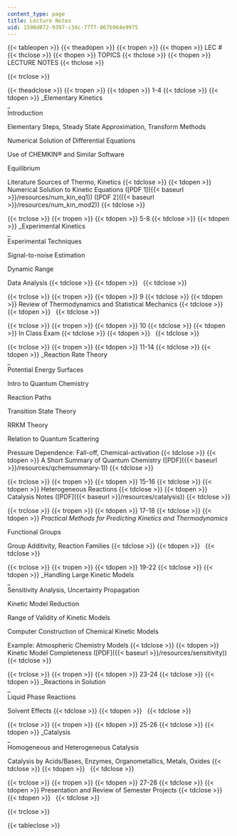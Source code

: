 ```yaml
---
content_type: page
title: Lecture Notes
uid: 1598d072-9397-c34c-77f7-867b964e9975
---
```


{{< tableopen >}}
{{< theadopen >}}
{{< tropen >}}
{{< thopen >}}
LEC #
{{< thclose >}}
{{< thopen >}}
TOPICS
{{< thclose >}}
{{< thopen >}}
LECTURE NOTES
{{< thclose >}}

{{< trclose >}}

{{< theadclose >}}
{{< tropen >}}
{{< tdopen >}}
1-4
{{< tdclose >}}
{{< tdopen >}}
_Elementary Kinetics  
_  
Introduction  
  
Elementary Steps, Steady State Approximation, Transform Methods  
  
Numerical Solution of Differential Equations  
  
Use of CHEMKIN® and Similar Software  
  
Equilibrium  
  
Literature Sources of Thermo, Kinetics
{{< tdclose >}}
{{< tdopen >}}
Numerical Solution to Kinetic Equations ([PDF 1]({{< baseurl >}}/resources/num_kin_eq1)) ([PDF 2]({{< baseurl >}}/resources/num_kin_mod2))
{{< tdclose >}}

{{< trclose >}}
{{< tropen >}}
{{< tdopen >}}
5-8
{{< tdclose >}}
{{< tdopen >}}
_Experimental Kinetics  
_  
Experimental Techniques  
  
Signal-to-noise Estimation  
  
Dynamic Range  
  
Data Analysis
{{< tdclose >}}
{{< tdopen >}}
 
{{< tdclose >}}

{{< trclose >}}
{{< tropen >}}
{{< tdopen >}}
9
{{< tdclose >}}
{{< tdopen >}}
Review of Thermodynamics and Statistical Mechanics
{{< tdclose >}}
{{< tdopen >}}
 
{{< tdclose >}}

{{< trclose >}}
{{< tropen >}}
{{< tdopen >}}
10
{{< tdclose >}}
{{< tdopen >}}
In Class Exam
{{< tdclose >}}
{{< tdopen >}}
 
{{< tdclose >}}

{{< trclose >}}
{{< tropen >}}
{{< tdopen >}}
11-14
{{< tdclose >}}
{{< tdopen >}}
_Reaction Rate Theory  
_  
Potential Energy Surfaces  
  
Intro to Quantum Chemistry  
  
Reaction Paths  
  
Transition State Theory  
  
RRKM Theory  
  
Relation to Quantum Scattering  
  
Pressure Dependence: Fall-off, Chemical-activation
{{< tdclose >}}
{{< tdopen >}}
A Short Summary of Quantum Chemistry ([PDF]({{< baseurl >}}/resources/qchemsummary-1))
{{< tdclose >}}

{{< trclose >}}
{{< tropen >}}
{{< tdopen >}}
15-16
{{< tdclose >}}
{{< tdopen >}}
Heterogeneous Reactions
{{< tdclose >}}
{{< tdopen >}}
Catalysis Notes ([PDF]({{< baseurl >}}/resources/catalysis))
{{< tdclose >}}

{{< trclose >}}
{{< tropen >}}
{{< tdopen >}}
17-18
{{< tdclose >}}
{{< tdopen >}}
_Practical Methods for Predicting Kinetics and Thermodynamics_  
  
Functional Groups  
  
Group Additivity, Reaction Families
{{< tdclose >}}
{{< tdopen >}}
 
{{< tdclose >}}

{{< trclose >}}
{{< tropen >}}
{{< tdopen >}}
19-22
{{< tdclose >}}
{{< tdopen >}}
_Handling Large Kinetic Models  
_  
Sensitivity Analysis, Uncertainty Propagation  
  
Kinetic Model Reduction  
  
Range of Validity of Kinetic Models  
  
Computer Construction of Chemical Kinetic Models  
  
Example: Atmospheric Chemistry Models
{{< tdclose >}}
{{< tdopen >}}
Kinetic Model Completeness ([PDF]({{< baseurl >}}/resources/sensitivity))
{{< tdclose >}}

{{< trclose >}}
{{< tropen >}}
{{< tdopen >}}
23-24
{{< tdclose >}}
{{< tdopen >}}
_Reactions in Solution  
_  
Liquid Phase Reactions  
  
Solvent Effects
{{< tdclose >}}
{{< tdopen >}}
 
{{< tdclose >}}

{{< trclose >}}
{{< tropen >}}
{{< tdopen >}}
25-26
{{< tdclose >}}
{{< tdopen >}}
_Catalysis  
_  
Homogeneous and Heterogeneous Catalysis  
  
Catalysis by Acids/Bases, Enzymes, Organometallics, Metals, Oxides
{{< tdclose >}}
{{< tdopen >}}
 
{{< tdclose >}}

{{< trclose >}}
{{< tropen >}}
{{< tdopen >}}
27-28
{{< tdclose >}}
{{< tdopen >}}
Presentation and Review of Semester Projects
{{< tdclose >}}
{{< tdopen >}}
 
{{< tdclose >}}

{{< trclose >}}

{{< tableclose >}}